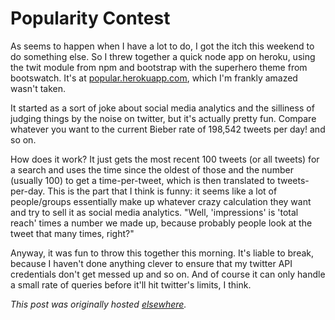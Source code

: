 # Popularity Contest


As seems to happen when I have a lot to do, I got the itch this weekend to do something else. So I threw together a quick node app on heroku, using the twit module from npm and bootstrap with the superhero theme from bootswatch. It's at&#160;<a href="http://popular.herokuapp.com/">popular.herokuapp.com</a>, which I'm frankly amazed wasn't taken.

It started as a sort of joke about social media analytics and the silliness of judging things by the noise on twitter, but it's actually pretty fun. Compare whatever you want to the current Bieber rate of 198,542 tweets per day! and so on.

How does it work? It just gets the most recent 100 tweets (or all tweets) for a search and uses the time since the oldest of those and the number (usually 100) to get a time-per-tweet, which is then translated to tweets-per-day. This is the part that I think is funny: it seems like a lot of people/groups essentially make up whatever crazy calculation they want and try to sell it as social media analytics. "Well, 'impressions' is 'total reach' times a number we made up, because probably people look at the tweet that many times, right?"

Anyway, it was fun to throw this together this morning. It's liable to break, because I haven't done anything clever to ensure that my twitter API credentials don't get messed up and so on. And of course it can only handle a small rate of queries before it'll hit twitter's limits, I think.



*This post was originally hosted [elsewhere](https://planspacedotorg.wordpress.com/2014/03/02/popularity-contest/).*

